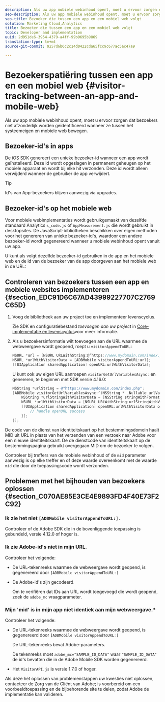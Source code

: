 ```yaml
---
description: Als uw app mobiele webinhoud opent, moet u ervoor zorgen dat bezoekers niet afzonderlijk worden geïdentificeerd wanneer ze tussen het systeemeigen en mobiele web bewegen.
seo-description: Als uw app mobiele webinhoud opent, moet u ervoor zorgen dat bezoekers niet afzonderlijk worden geïdentificeerd wanneer ze tussen het systeemeigen en mobiele web bewegen.
seo-title: Bezoeker die tussen een app en een mobiel web volgt
solution: Marketing Cloud,Analytics
title: Bezoeker die tussen een app en een mobiel web volgt
topic: Developer and implementation
uuid: 2d951de6-3954-4379-a4ff-99b9695b9869
translation-type: tm+mt
source-git-commit: 9257d6b6c2c14d0422cda65fcc9c677ac5ac47a9

---
```



# Bezoekerspatiëring tussen een app en een mobiel web {#visitor-tracking-between-an-app-and-mobile-web}

Als uw app mobiele webinhoud opent, moet u ervoor zorgen dat bezoekers niet afzonderlijk worden geïdentificeerd wanneer ze tussen het systeemeigen en mobiele web bewegen.

## Bezoeker-id&#39;s in apps

De iOS SDK genereert een unieke bezoeker-id wanneer een app wordt geïnstalleerd. Deze id wordt opgeslagen in permanent geheugen op het mobiele apparaat en wordt bij elke hit verzonden. Deze id wordt alleen verwijderd wanneer de gebruiker de app verwijdert.

>[!TIP]
>
>Id&#39;s van App-bezoekers blijven aanwezig via upgrades.

## Bezoeker-id&#39;s op het mobiele web

Voor mobiele webimplementaties wordt gebruikgemaakt van dezelfde standaard Analytics `s_code.js` of `AppMeasurement.js` die wordt gebruikt in desktopsites. De JavaScript-bibliotheken beschikken over eigen methoden voor het genereren van unieke bezoeker-id&#39;s, waardoor een andere bezoeker-id wordt gegenereerd wanneer u mobiele webinhoud opent vanuit uw app.

U kunt als volgt dezelfde bezoeker-id gebruiken in de app en het mobiele web en de id van de bezoeker van de app doorgeven aan het mobiele web in de URL:

## Controleren van bezoekers tussen een app en mobiele websites implementeren {#section_EDC91D6C67AD43999227707C2769C65D}

1. Voeg de bibliotheek aan uw project toe en implementeer levenscyclus.

   Zie SDK en configuratiebestand *toevoegen aan uw project* in [Core-implementatie en levenscyclus](/help/ios/getting-started/dev-qs.md)voor meer informatie.
1. Als u bezoekersinformatie wilt toevoegen aan de URL waarmee de webweergave wordt geopend, roept u `visitorAppendToURL`:

   ```objective-c
   NSURL *url = [NSURL URLWithString:@”https://www.mydomain.com/index.php"]; 
   NSURL *urlWithVisitorData = [ADBMobile visitorAppendToURL:url]; 
   [[UIApplication sharedApplication] openURL:urlWithVisitorData];
   ```

   U kunt ook uw eigen URL aanroepen `visitorGetUrlVariablesAsync:` en genereren, te beginnen met SDK versie 4.16.0:

   ```objective-c
   NSString *urlString = @"https://www.mydomain.com/index.php"; 
   [ADBMobile visitorGetUrlVariablesAsync:^(NSString * _Nullable urlVariables) { 
       NSString *urlStringWithVisitorData = [NSString stringWithFormat:@"%@?%@", urlString, urlVariables]; 
       NSURL *urlWithVisitorData = [NSURL URLWithString:urlStringWithVisitorData]; 
       [[UIApplication sharedApplication] openURL:urlWithVisitorData options:@{} completionHandler:^(BOOL success) { 
           // handle openURL success 
       }]; 
   }];
   ```

De code van de dienst van identiteitskaart op het bestemmingsdomein haalt MID uit URL in plaats van het verzenden van een verzoek naar Adobe voor een nieuwe identiteitskaart. De de dienstcode van identiteitskaart op de bestemmingspagina gebruikt overgegaan MID om de bezoeker te volgen.

Controleer bij treffers van de mobiele webinhoud of de `mid` parameter aanwezig is op elke treffer en of deze waarde overeenkomt met de waarde `mid` die door de toepassingscode wordt verzonden.

## Problemen met het bijhouden van bezoekers oplossen {#section_C070AE85E3CE4E9893FD4F40E73F2C92}

### Ik zie het niet `[ADBMobile visitorAppendToURL:]`.

Controleer of de Adobe SDK die in de bovenliggende toepassing is gebundeld, versie 4.12.0 of hoger is.

### Ik zie Adobe-id&#39;s niet in mijn URL.

Controleer het volgende:

* De URL-tekenreeks waarmee de webweergave wordt geopend, is gegenereerd door `[ADBMobile visitorAppendToURL:]`

* De Adobe-id&#39;s zijn gecodeerd.

   Om te verifiëren dat IDs aan URL wordt toegevoegd die wordt geopend, zoek de `adobe_mc` vraagparameter.

### Mijn &#39;mid&#39; is in mijn app niet identiek aan mijn webweergave.*

Controleer het volgende:

* De URL-tekenreeks waarmee de webweergave wordt geopend, is gegenereerd door `[ADBMobile visitorAppendToURL:]`

   De URL-tekenreeks bevat Adobe-parameters.

   De tekenreeks moet `adobe_mc="SAMPLE_ID_DATA"` waar `"SAMPLE_ID_DATA"` de id&#39;s bevatten die in de Adobe Mobile SDK worden gegenereerd.

* Het `VisitorAPI.js` is versie 1.7.0 of hoger.

Als deze het oplossen van problemenstappen uw kwesties niet oplossen, contacteer de Zorg van de Cliënt van Adobe; is voorbereid om een voorbeeldtoepassing en de bijbehorende site te delen, zodat Adobe de implementatie kan valideren.
